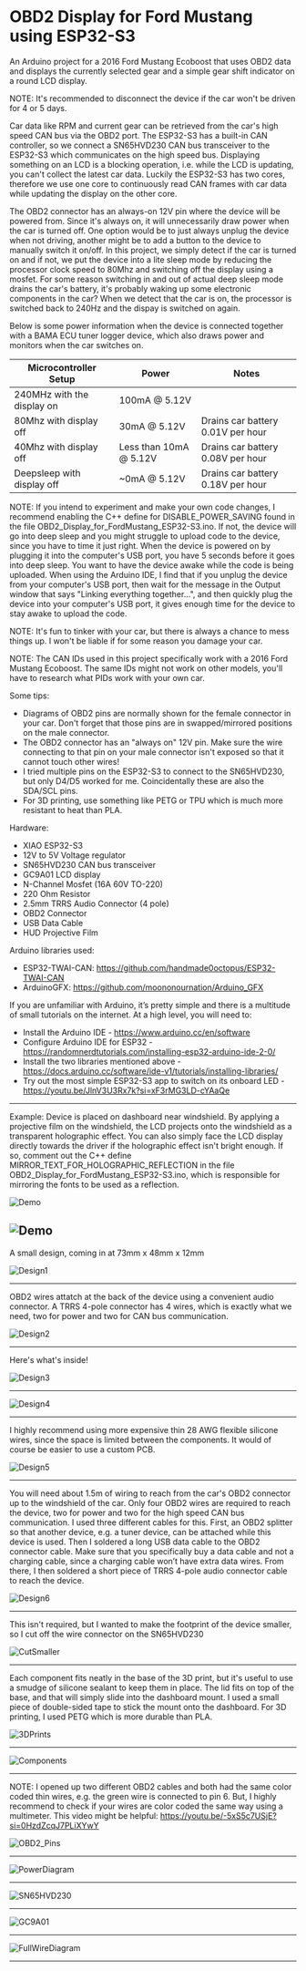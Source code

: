 # OBD2 Display for Ford Mustang using ESP32-S3
 
An Arduino project for a 2016 Ford Mustang Ecoboost that uses OBD2 data and displays the currently selected gear and a simple gear shift indicator on a round LCD display.

NOTE: It's recommended to disconnect the device if the car won't be driven for 4 or 5 days.

Car data like RPM and current gear can be retrieved from the car's high speed CAN bus via the OBD2 port. The ESP32-S3 has a built-in CAN controller, so we connect a SN65HVD230 CAN bus transceiver to the ESP32-S3 which communicates on the high speed bus. Displaying something on an LCD is a blocking operation, i.e. while the LCD is updating, you can't collect the latest car data. Luckily the ESP32-S3 has two cores, therefore we use one core to continuously read CAN frames with car data while updating the display on the other core.

The OBD2 connector has an always-on 12V pin where the device will be powered from. Since it's always on, it will unnecessarily draw power when the car is turned off. One option would be to just always unplug the device when not driving, another might be to add a button to the device to manually switch it on/off. In this project, we simply detect if the car is turned on and if not, we put the device into a lite sleep mode by reducing the processor clock speed to 80Mhz and switching off the display using a mosfet. For some reason switching in and out of actual deep sleep mode drains the car's battery, it's probably waking up some electronic components in the car? When we detect that the car is on, the processor is switched back to 240Hz and the dispay is switched on again.

Below is some power information when the device is connected together with a BAMA ECU tuner logger device, which also draws power and monitors when the car switches on.

| Microcontroller Setup                 | Power         | Notes  | 
| --------------------------------------|---------------|--------| 
| 240MHz with the display on | 100mA @ 5.12V |  |
| 80Mhz with display off     | 30mA @ 5.12V  | Drains car battery 0.01V per hour       | 
| 40Mhz with display off     | Less than 10mA @ 5.12V | Drains car battery 0.08V per hour | 
| Deepsleep with display off            | ~0mA @ 5.12V | Drains car battery 0.18V per hour | 

NOTE: If you intend to experiment and make your own code changes, I recommend enabling the C++ define for DISABLE_POWER_SAVING found in the file OBD2_Display_for_FordMustang_ESP32-S3.ino. If not, the device will go into deep sleep and you might struggle to upload code to the device, since you have to time it just right. When the device is powered on by plugging it into the computer's USB port, you have 5 seconds before it goes into deep sleep. You want to have the device awake while the code is being uploaded. When using the Arduino IDE, I find that if you unplug the device from your computer's USB port, then wait for the message in the Output window that says "Linking everything together...", and then quickly plug the device into your computer's USB port, it gives enough time for the device to stay awake to upload the code.

NOTE: It's fun to tinker with your car, but there is always a chance to mess things up. I won't be liable if for some reason you damage your car.

NOTE: The CAN IDs used in this project specifically work with a 2016 Ford Mustang Ecoboost. The same IDs might not work on other models, you'll have to research what PIDs work with your own car.

Some tips:
 - Diagrams of OBD2 pins are normally shown for the female connector in your car. Don't forget that those pins are in swapped/mirrored positions on the male connector.
 - The OBD2 connector has an "always on" 12V pin. Make sure the wire connecting to that pin on your male connector isn't exposed so that it cannot touch other wires!
 - I tried multiple pins on the ESP32-S3 to connect to the SN65HVD230, but only D4/D5 worked for me. Coincidentally these are also the SDA/SCL pins.
 - For 3D printing, use something like PETG or TPU which is much more resistant to heat than PLA.

Hardware:
 - XIAO ESP32-S3
 - 12V to 5V Voltage regulator
 - SN65HVD230 CAN bus transceiver
 - GC9A01 LCD display
 - N-Channel Mosfet (16A 60V TO-220)
 - 220 Ohm Resistor
 - 2.5mm TRRS Audio Connector (4 pole)
 - OBD2 Connector
 - USB Data Cable
 - HUD Projective Film

Arduino libraries used:
 - ESP32-TWAI-CAN: https://github.com/handmade0octopus/ESP32-TWAI-CAN
 - ArduinoGFX: https://github.com/moononournation/Arduino_GFX

If you are unfamiliar with Arduino, it’s pretty simple and there is a multitude of small tutorials on the internet. At a high level, you will need to:
-	Install the Arduino IDE - https://www.arduino.cc/en/software
-	Configure Arduino IDE for ESP32 - https://randomnerdtutorials.com/installing-esp32-arduino-ide-2-0/
-	Install the two libraries mentioned above - https://docs.arduino.cc/software/ide-v1/tutorials/installing-libraries/
-	Try out the most simple ESP32-S3 app to switch on its onboard LED - https://youtu.be/JlnV3U3Rx7k?si=xF3rMG3LD-cYAaQe

--------------------------------

Example: Device is placed on dashboard near windshield. By applying a projective film on the windshield, the LCD projects onto the windshield as a transparent holographic effect. You can also simply face the LCD display directly towards the driver if the holographic effect isn't bright enough. If so, comment out the C++ define MIRROR_TEXT_FOR_HOLOGRAPHIC_REFLECTION in the file OBD2_Display_for_FordMustang_ESP32-S3.ino, which is responsible for mirroring the fonts to be used as a reflection.

![Demo](https://github.com/ClaudeMarais/OBD2_Display_FordMustang_ESP32-S3/blob/main/Images/Demo_240p.gif?raw=true)

![Demo](https://github.com/ClaudeMarais/OBD2_Display_FordMustang_ESP32-S3/blob/main/Images/DashboardMount.jpg?raw=true)
--------------------------------

A small design, coming in at 73mm x 48mm x 12mm

![Design1](https://github.com/ClaudeMarais/OBD2_Display_FordMustang_ESP32-S3/blob/main/Images/Design1.jpg?raw=true)

--------------------------------

OBD2 wires attatch at the back of the device using a convenient audio connector. A TRRS 4-pole connector has 4 wires, which is exactly what we need, two for power and two for CAN bus communication.

![Design2](https://github.com/ClaudeMarais/OBD2_Display_FordMustang_ESP32-S3/blob/main/Images/Design2.jpg?raw=true)

--------------------------------

Here's what's inside!

![Design3](https://github.com/ClaudeMarais/OBD2_Display_FordMustang_ESP32-S3/blob/main/Images/Design3.jpg?raw=true)

--------------------------------

![Design4](https://github.com/ClaudeMarais/OBD2_Display_FordMustang_ESP32-S3/blob/main/Images/Design4.jpg?raw=true)

--------------------------------

I highly recommend using more expensive thin 28 AWG flexible silicone wires, since the space is limited between the components. It would of course be easier to use a custom PCB.

![Design5](https://github.com/ClaudeMarais/OBD2_Display_FordMustang_ESP32-S3/blob/main/Images/Design5.jpg?raw=true)

--------------------------------

You will need about 1.5m of wiring to reach from the car's OBD2 connector up to the windshield of the car. Only four OBD2 wires are required to reach the device, two for power and two for the high speed CAN bus communication. I used three different cables for this. First, an OBD2 splitter so that another device, e.g. a tuner device, can be attached while this device is used. Then I soldered a long USB data cable to the OBD2 connector cable. Make sure that you specifically buy a data cable and not a charging cable, since a charging cable won’t have extra data wires. From there, I then soldered a short piece of TRRS 4-pole audio connector cable to reach the device.

![Design6](https://github.com/ClaudeMarais/OBD2_Display_FordMustang_ESP32-S3/blob/main/Images/Design6.jpg?raw=true)

--------------------------------

This isn't required, but I wanted to make the footprint of the device smaller, so I cut off the wire connector on the SN65HVD230

![CutSmaller](https://github.com/ClaudeMarais/OBD2_Display_FordMustang_ESP32-S3/blob/main/Images/CutSmaller.jpg?raw=true)

--------------------------------

Each component fits neatly in the base of the 3D print, but it's useful to use a smudge of silicone sealant to keep them in place. The lid fits on top of the base, and that will simply slide into the dashboard mount. I used a small piece of double-sided tape to stick the mount onto the dashboard. For 3D printing, I used PETG which is more durable than PLA.

![3DPrints](https://github.com/ClaudeMarais/OBD2_Display_FordMustang_ESP32-S3/blob/main/Images/3DPrints.jpg?raw=true)

--------------------------------

![Components](https://github.com/ClaudeMarais/OBD2_Display_FordMustang_ESP32-S3/blob/main/Images/Components.jpg?raw=true)

--------------------------------

NOTE: I opened up two different OBD2 cables and both had the same color coded thin wires, e.g. the green wire is connected to pin 6. But, I highly recommend to check if your wires are color coded the same way using a multimeter. This video might be helpful: https://youtu.be/-5xS5c7USjE?si=0HzdZcqJ7PLiXYwY

![OBD2_Pins](https://github.com/ClaudeMarais/OBD2_Display_FordMustang_ESP32-S3/blob/main/Images/OBD2_Pins.jpg?raw=true)

--------------------------------

![PowerDiagram](https://github.com/ClaudeMarais/OBD2_Display_FordMustang_ESP32-S3/blob/main/Images/PowerDiagram.jpg?raw=true)

--------------------------------

![SN65HVD230](https://github.com/ClaudeMarais/OBD2_Display_FordMustang_ESP32-S3/blob/main/Images/SN65HVD230.jpg?raw=true)

--------------------------------

![GC9A01](https://github.com/ClaudeMarais/OBD2_Display_FordMustang_ESP32-S3/blob/main/Images/GC9A01.jpg?raw=true)

--------------------------------

![FullWireDiagram](https://github.com/ClaudeMarais/OBD2_Display_FordMustang_ESP32-S3/blob/main/Images/FullWireDiagram.jpg?raw=true)

--------------------------------